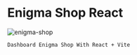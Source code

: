 # Enigma Shop React

![enigma-shop](https://github.com/Leeroyakbar/enigma-shop/assets/71091549/e86210e0-b446-4839-bbe5-8322e873524e)

`Dashboard Enigma Shop With React + Vite`
